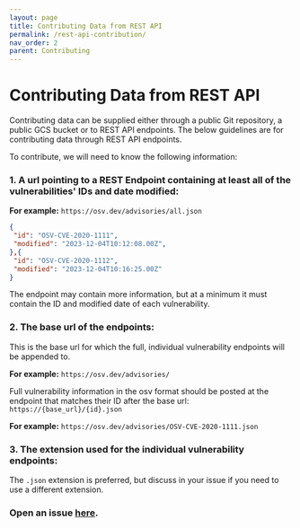 ```yaml
---
layout: page
title: Contributing Data from REST API
permalink: /rest-api-contribution/
nav_order: 2
parent: Contributing
---
```

# Contributing Data from REST API

Contributing data can be supplied either through a public Git repository, a public GCS bucket or to REST API endpoints. The below guidelines are for contributing data through REST API endpoints.

To contribute, we will need to know the following information:

### 1. A url pointing to a REST Endpoint containing at least all of the vulnerabilities' IDs and date modified:

**For example:** ``https://osv.dev/advisories/all.json``
```json
{
 "id": "OSV-CVE-2020-1111",
 "modified": "2023-12-04T10:12:08.00Z",
},{
 "id": "OSV-CVE-2020-1112",
 "modified": "2023-12-04T10:16:25.00Z"
}
```
The endpoint may contain more information, but at a minimum it must contain the ID and modified date of each vulnerability.

### 2. The base url of the endpoints: 
This is the base url for which the full, individual vulnerability endpoints will be appended to.

**For example:** ``https://osv.dev/advisories/``

Full vulnerability information in the osv format should be posted at the endpoint that matches their ID after the base url:  ``https://{base_url}/{id}.json``

**For example:** ``https://osv.dev/advisories/OSV-CVE-2020-1111.json``

### 3. The extension used for the individual vulnerability endpoints:
The ``.json`` extension is preferred, but discuss in your issue if you need to use a different extension.


### Open an issue [here](https://github.com/google/osv.dev/issues).
